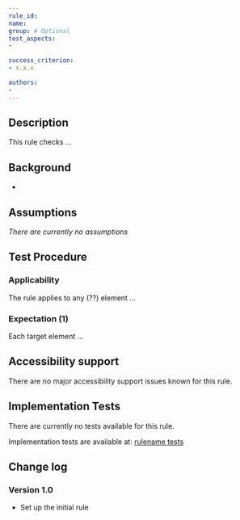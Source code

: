 ```yaml
---
rule_id:
name:
group: # Optional
test_aspects:
- 

success_criterion:
- x.x.x

authors:
-
---
```


## Description

This rule checks ...

## Background

-

## Assumptions

*There are currently no assumptions*

## Test Procedure

### Applicability

The rule applies to any (??) element ...

### Expectation (1)

Each target element ...

## Accessibility support

There are no major accessibility support issues known for this rule.

## Implementation Tests

There are currently no tests available for this rule.

Implementation tests are available at: [rulename tests](rule-id.test.md)

## Change log

### Version 1.0

- Set up the initial rule